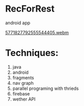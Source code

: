 # RecForRest
android app


[5771827792555544405.webm](https://github.com/danielmishan85/RecForRest/assets/94166330/fd989f64-bb19-4e01-aec5-9fe53b3389fa)

# Techniques:
1. java
2. android
3. fragments
4. nav graph
5. parallel programing with thrieds
6. firebase
7. wether API


